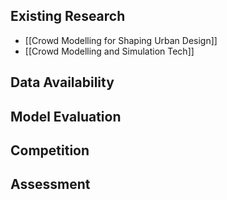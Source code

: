 ## Existing Research

- [[Crowd Modelling for Shaping Urban Design]]
- [[Crowd Modelling and Simulation Tech]]
## Data Availability

## Model Evaluation

## Competition

## Assessment
